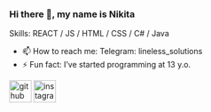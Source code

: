 ### Hi there 👋, my name is Nikita

Skills: REACT / JS / HTML / CSS / C# / Java

- 📫 How to reach me: Telegram: lineless_solutions 
- ⚡ Fun fact: I’ve started programming at 13 y.o. 


[<img src='https://cdn.jsdelivr.net/npm/simple-icons@3.0.1/icons/github.svg' alt='github' height='40'>](https://github.com/Retardded)  [<img src='https://cdn.jsdelivr.net/npm/simple-icons@3.0.1/icons/instagram.svg' alt='instagram' height='40'>](https://www.instagram.com/cvrzdqq/)  
